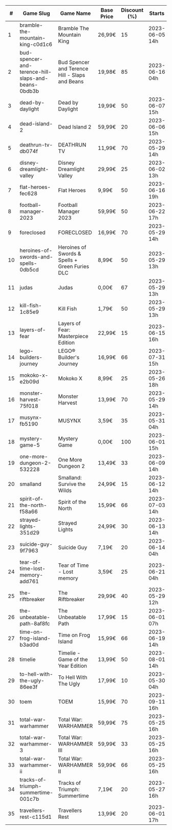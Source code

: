|#|Game Slug|Game Name|Base Price|Discount (%)|Starts|Ends|
|---|---|---|---|---|---|---|
|1|bramble-the-mountain-king-c0d1c6|Bramble The Mountain King|26,99€|15|2023-06-05 14h|2023-06-12 14h|
|2|bud-spencer-and-terence-hill-slaps-and-beans-0bdb3b|Bud Spencer and Terence Hill - Slaps and Beans|19,98€|85|2023-06-16 04h|2023-08-02 04h|
|3|dead-by-daylight|Dead by Daylight|19,99€|50|2023-06-07 15h|2023-06-21 15h|
|4|dead-island-2|Dead Island 2|59,99€|20|2023-06-06 15h|2023-06-15 15h|
|5|deathrun-tv-db074f|DEATHRUN TV|11,99€|70|2023-05-29 14h|2023-06-05 14h|
|6|disney-dreamlight-valley|Disney Dreamlight Valley|29,99€|25|2023-06-02 13h|2023-06-15 13h|
|7|flat-heroes-fec628|Flat Heroes|9,99€|50|2023-06-16 19h|2023-06-28 19h|
|8|football-manager-2023|Football Manager 2023|59,99€|50|2023-06-22 17h|2023-07-13 17h|
|9|foreclosed|FORECLOSED|16,99€|70|2023-05-29 14h|2023-06-05 14h|
|10|heroines-of-swords-and-spells-0db5cd|Heroines of Swords & Spells + Green Furies DLC|8,99€|50|2023-05-29 13h|2023-06-05 13h|
|11|judas|Judas|0,00€|67|2023-05-29 13h|2023-06-05 13h|
|12|kill-fish-1c85e9|Kill Fish|1,79€|50|2023-05-29 13h|2023-06-05 13h|
|13|layers-of-fear|Layers of Fear: Masterpiece Edition|22,99€|15|2023-06-15 16h|2023-06-22 16h|
|14|lego-builders-journey|LEGO® Builder's Journey|16,99€|66|2023-07-31 15h|2023-08-07 15h|
|15|mokoko-x-e2b09d|Mokoko X|8,99€|25|2023-05-26 18h|2023-06-09 18h|
|16|monster-harvest-75f018|Monster Harvest|13,99€|70|2023-05-29 14h|2023-06-05 14h|
|17|musynx-fb5190|MUSYNX|3,59€|35|2023-05-31 04h|2023-06-07 04h|
|18|mystery-game-5|Mystery Game|0,00€|100|2023-06-01 15h|2023-06-08 15h|
|19|one-more-dungeon-2-532228|One More Dungeon 2|13,49€|33|2023-06-09 14h|2023-06-18 14h|
|20|smalland|Smalland: Survive the Wilds|24,99€|15|2023-06-12 14h|2023-06-19 14h|
|21|spirit-of-the-north-f58a66|Spirit of the North|15,99€|66|2023-07-03 14h|2023-07-10 14h|
|22|strayed-lights-351d29|Strayed Lights|24,99€|30|2023-06-13 14h|2023-06-25 14h|
|23|suicide-guy-9f7963|Suicide Guy|7,19€|20|2023-06-14 04h|2023-06-29 04h|
|24|tear-of-time-lost-memory-add761|Tear of Time - Lost memory|3,59€|25|2023-06-21 04h|2023-06-28 04h|
|25|the-riftbreaker|The Riftbreaker|29,99€|40|2023-05-29 12h|2023-06-15 12h|
|26|the-unbeatable-path-8af8fc|The Unbeatable Path|17,99€|15|2023-06-01 07h|2023-06-11 07h|
|27|time-on-frog-island-b3ad0d|Time on Frog Island|15,99€|66|2023-06-19 14h|2023-06-26 14h|
|28|timelie|Timelie - Game of the Year Edition|13,99€|50|2023-08-01 14h|2023-08-15 14h|
|29|to-hell-with-the-ugly-86ee3f|To Hell With The Ugly|17,99€|10|2023-05-30 04h|2023-06-06 04h|
|30|toem|TOEM|15,99€|70|2023-09-11 16h|2023-09-24 16h|
|31|total-war-warhammer|Total War: WARHAMMER|59,99€|75|2023-05-25 16h|2023-06-01 16h|
|32|total-war-warhammer-3|Total War: WARHAMMER III|59,99€|33|2023-05-25 16h|2023-06-01 16h|
|33|total-war-warhammer-ii|Total War: WARHAMMER II|59,99€|66|2023-05-25 16h|2023-06-01 16h|
|34|tracks-of-triumph-summertime-001c7b|Tracks of Triumph: Summertime|7,19€|20|2023-05-27 16h|2023-06-03 16h|
|35|travellers-rest-c115d1|Travellers Rest|13,99€|20|2023-06-01 17h|2023-06-15 17h|
